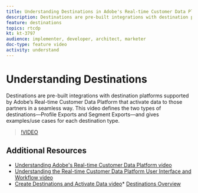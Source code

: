 ```yaml
---
title: Understanding Destinations in Adobe's Real-time Customer Data Platform (RTCDP)
description: Destinations are pre-built integrations with destination platforms supported by Adobe’s Real-time Customer Data Platform that activate data to those partners in a seamless way. This video defines the two types of destinations&mdash;Profile Exports and Segment Exports&mdash;and gives examples/use cases for each destination type.
feature: destinations
topics: rtcdp
kt: kt-3797
audience: implementer, developer, architect, marketer
doc-type: feature video
activity: understand
---
```


# Understanding Destinations

Destinations are pre-built integrations with destination platforms supported by Adobe’s Real-time Customer Data Platform that activate data to those partners in a seamless way. This video defines the two types of destinations&mdash;Profile Exports and Segment Exports&mdash;and gives examples/use cases for each destination type.

>[!VIDEO](https://video.tv.adobe.com/v/29707?quality=12)

## Additional Resources

* [Understanding Adobe's Real-time Customer Data Platform video](understanding-the-real-time-customer-data-platform.md)
* [Understanding the Real-time Customer Data Platform User Interface and Workflow video](understanding-the-real-time-customer-data-platform-user-interface.md)
* [Create Destinations and Activate Data video](create-destinations-and-activate-data.md)* [Destinations Overview](https://docs.adobe.com/content/help/en/experience-platform/rtcdp/destinations/destinations-overview.html)
